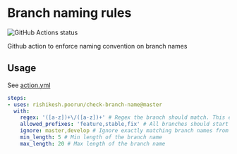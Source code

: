 # Branch naming rules
<img alt="GitHub Actions status" src="https://github.com/deepakputhraya/action-branch-name/workflows/main/badge.svg">

Github action to enforce naming convention on branch names

## Usage

See [action.yml](./action.yml)

```yaml
steps:
- uses: rishikesh.poorun/check-branch-name@master
  with:
    regex: '([a-z])+\/([a-z])+' # Regex the branch should match. This example enforces grouping
    allowed_prefixes: 'feature,stable,fix' # All branches should start with the given prefix
    ignore: master,develop # Ignore exactly matching branch names from convention
    min_length: 5 # Min length of the branch name
    max_length: 20 # Max length of the branch name
```
